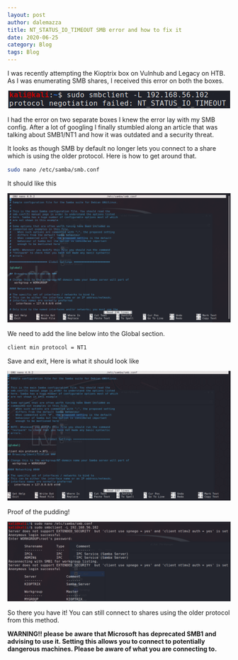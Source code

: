 ```yaml
---
layout: post
author: dalemazza
title: NT_STATUS_IO_TIMEOUT SMB error and how to fix it
date: 2020-06-25
category: Blog
tags: Blog
---
```


I was recently attempting the Kioptrix box on Vulnhub and Legacy on HTB. As I was enumerating SMB shares, I received this error on both the boxes.  

<p align="center">
  <img class="image" width="auto" height="auto" src="/assets/nt_smb/1.png">
</p>

I had the error on two separate boxes I knew the error lay with my SMB config. After a lot of googling I finally stumbled along an article that was talking about SMB1/NT1 and how it was outdated and a security threat.  

It looks as though SMB by default no longer lets you connect to a share which is using the older protocol. Here is how to get around that.  
```bash
sudo nano /etc/samba/smb.conf
```

It should like this

<p align="center">
  <img class="image" width="auto" height="auto" src="/assets/nt_smb/2.png">
</p>

We need to add the line below into the Global section.  
```bash
client min protocol = NT1
```
Save and exit, Here is what it should look like

<p align="center">
  <img class="image" width="auto" height="auto" src="/assets/nt_smb/3.png">
</p>

Proof of the pudding!

<p align="center">
  <img class="image" width="auto" height="auto" src="/assets/nt_smb/4.png">
</p>

So there you have it! You can still connect to shares using the older protocol from this method.  


**WARNING!! please be aware that Microsoft has deprecated SMB1 and advising to use it. Setting this allows you to connect to potentially dangerous machines. Please be aware of what you are connecting to.**
